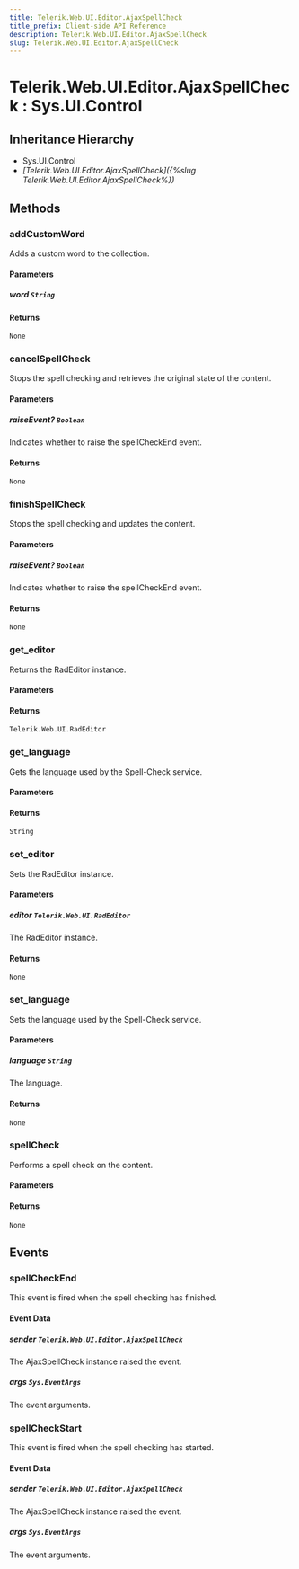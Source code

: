 ```yaml
---
title: Telerik.Web.UI.Editor.AjaxSpellCheck
title_prefix: Client-side API Reference
description: Telerik.Web.UI.Editor.AjaxSpellCheck
slug: Telerik.Web.UI.Editor.AjaxSpellCheck
---
```


# Telerik.Web.UI.Editor.AjaxSpellCheck : Sys.UI.Control

## Inheritance Hierarchy

* Sys.UI.Control
* *[Telerik.Web.UI.Editor.AjaxSpellCheck]({%slug Telerik.Web.UI.Editor.AjaxSpellCheck%})*


## Methods

### addCustomWord

Adds a custom word to the collection.

#### Parameters

##### word `String`

#### Returns

`None` 

### cancelSpellCheck

Stops the spell checking and retrieves the original state of the content.

#### Parameters

##### raiseEvent? `Boolean`

Indicates whether to raise the spellCheckEnd event.

#### Returns

`None`

### finishSpellCheck

Stops the spell checking and updates the content.

#### Parameters

##### raiseEvent? `Boolean`

Indicates whether to raise the spellCheckEnd event.

#### Returns

`None`

### get_editor

Returns the RadEditor instance.

#### Parameters

#### Returns

`Telerik.Web.UI.RadEditor`

### get_language

Gets the language used by the Spell-Check service.

#### Parameters

#### Returns

`String`

### set_editor

Sets the RadEditor instance.

#### Parameters

##### editor `Telerik.Web.UI.RadEditor`

The RadEditor instance.

#### Returns

`None`

### set_language

Sets the language used by the Spell-Check service.

#### Parameters

##### language `String`

The language.

#### Returns

`None`

### spellCheck

Performs a spell check on the content.

#### Parameters

#### Returns

`None`


## Events

### spellCheckEnd

This event is fired when the spell checking has finished.

#### Event Data

##### sender `Telerik.Web.UI.Editor.AjaxSpellCheck`

The AjaxSpellCheck instance raised the event.

##### args `Sys.EventArgs`

The event arguments.
### spellCheckStart

This event is fired when the spell checking has started.

#### Event Data

##### sender `Telerik.Web.UI.Editor.AjaxSpellCheck`

The AjaxSpellCheck instance raised the event.

##### args `Sys.EventArgs`

The event arguments.


